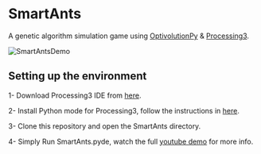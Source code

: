 # SmartAnts
A genetic algorithm simulation game using [OptivolutionPy](https://github.com/Mhmd-Hisham/OptivolutionPy) & [Processing3](https://processing.org/).

![SmartAntsDemo](https://raw.githubusercontent.com/Mhmd-Hisham/SmartAntsGA/master/SmartAnts.gif)



## Setting up the environment
  1- Download Processing3 IDE from [here](https://processing.org/download/).

  2- Install Python mode for Processing3, follow the instructions in [here](https://github.com/jdf/processing.py#python-mode-for-processing).
  
  3- Clone this repository and open the SmartAnts directory.

  4- Simply Run SmartAnts.pyde, watch the full [youtube demo](https://youtu.be/f1ZrNOkd1Zw) for more info.
